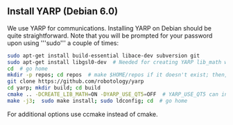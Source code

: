 ## Install YARP (Debian 6.0)

We use YARP for communications. Installing YARP on Debian should be quite straightforward. Note that you will be prompted for your password upon using '''sudo''' a couple of times:

```bash
sudo apt-get install build-essential libace-dev subversion git
sudo apt-get install libgsl0-dev  # Needed for creating YARP lib_math we use for kinematics
cd  # go home
mkdir -p repos; cd repos  # make $HOME/repos if it doesn't exist; then, enter it
git clone https://github.com/robotology/yarp
cd yarp; mkdir build; cd build
cmake .. -DCREATE_LIB_MATH=ON -DYARP_USE_QT5=OFF  # YARP_USE_QT5 can induce errors as of 02/2016.
make -j3;  sudo make install; sudo ldconfig; cd  # go home
```

For additional options use ccmake instead of cmake.
